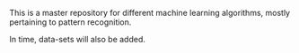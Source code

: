 This is a master repository for different machine learning algorithms, mostly pertaining to pattern recognition.

In time, data-sets will also be added.
